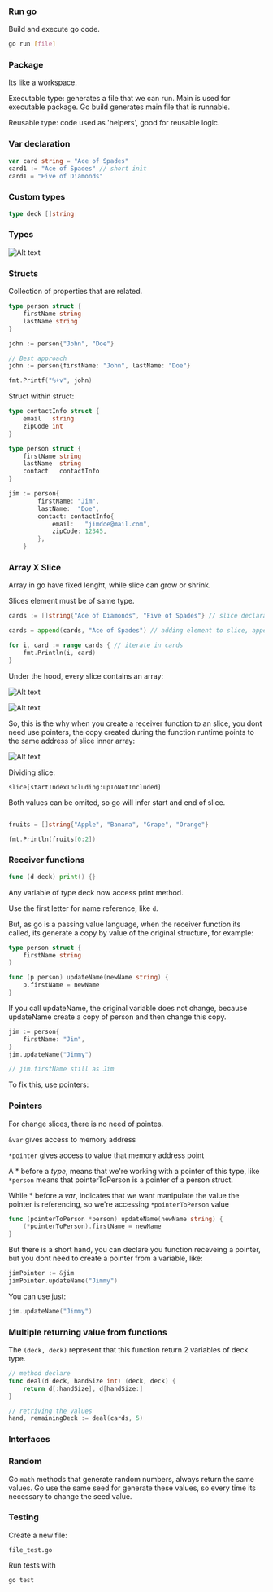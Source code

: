 ### Run go 

Build and execute go code.

```sh
go run [file]
```
### Package

Its like a workspace.

Executable type: generates a file that we can run.
Main is used for executable package.
Go build generates main file that is runnable.

Reusable type: code used as 'helpers', good for reusable logic.

### Var declaration

```go
var card string = "Ace of Spades"
card1 := "Ace of Spades" // short init
card1 = "Five of Diamonds"
```

### Custom types

```go
type deck []string
```

### Types

![Alt text](image-3.png)

### Structs

Collection of properties that are related.

```go
type person struct {
	firstName string
	lastName string
}

john := person{"John", "Doe"}

// Best approach
john := person{firstName: "John", lastName: "Doe"}

fmt.Printf("%+v", john)
```
Struct within struct:

```go
type contactInfo struct {
	email   string
	zipCode int
}

type person struct {
	firstName string
	lastName  string
	contact   contactInfo
}

jim := person{
		firstName: "Jim",
		lastName:  "Doe",
		contact: contactInfo{
			email:   "jimdoe@mail.com",
			zipCode: 12345,
		},
	}
```

### Array X Slice

Array in go have fixed lenght, while slice can grow or shrink.

Slices element must be of same type.

```go
cards := []string{"Ace of Diamonds", "Five of Spades"} // slice declaration

cards = append(cards, "Ace of Spades") // adding element to slice, append creates a new slice

for i, card := range cards { // iterate in cards
	fmt.Println(i, card)
}
```

Under the hood, every slice contains an array: 

![Alt text](image.png)

![Alt text](image-1.png)

So, this is the why when you create a receiver function to an slice, you dont need use pointers, the copy created during the function runtime points to the same address of slice inner array:

![Alt text](image-2.png)

Dividing slice:

`slice[startIndexIncluding:upToNotIncluded]` 

Both values can be omited, so go will infer start and end of slice.

```go

fruits = []string{"Apple", "Banana", "Grape", "Orange"}

fmt.Println(fruits[0:2])

```

### Receiver functions

```go
func (d deck) print() {}
```

Any variable of type deck now access print method.

Use the first letter for name reference, like `d`.

But, as go is a passing value language, when the receiver function its called, its generate a copy by value of the original structure, for example:

```go
type person struct {
	firstName string
}

func (p person) updateName(newName string) {
	p.firstName = newName
}
```

If you call updateName, the original variable does not change, because updateName create a copy of person and then change this copy.

```go
jim := person{
	firstName: "Jim",
}
jim.updateName("Jimmy")

// jim.firstName still as Jim
```

To fix this, use pointers:

### Pointers

For change slices, there is no need of pointes.

`&var` gives access to memory address

`*pointer` gives access to value that memory address point

A * before a *type*, means that we're working with a pointer of this type, like `*person` means that pointerToPerson is a pointer of a person struct.

While * before a *var*, indicates that we want manipulate the value the pointer is referencing, so we're accessing `*pointerToPerson` value

```go
func (pointerToPerson *person) updateName(newName string) {
	(*pointerToPerson).firstName = newName
}
```

But there is a short hand, you can declare you function receveing a pointer, but you dont need to create a pointer from a variable, like: 

```go
jimPointer := &jim
jimPointer.updateName("Jimmy")
```

You can use just:

```go
jim.updateName("Jimmy")
```

### Multiple returning value from functions

The `(deck, deck)` represent that this function return 2 variables of deck type.

```go
// method declare
func deal(d deck, handSize int) (deck, deck) {
	return d[:handSize], d[handSize:]
}

// retriving the values
hand, remainingDeck := deal(cards, 5)
```

### Interfaces



### Random

Go `math` methods that generate random numbers, always return the same values.
Go use the same seed for generate these values, so every time its necessary to change the seed value.

### Testing

Create a new file:

`file_test.go`

Run tests with

```sh
go test
```
